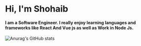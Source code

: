 # Hi, I'm Shohaib
#### I am a Software Engineer. I really enjoy learning languages and frameworks like React And Vue js as well as Work in Node Js.

![Anurag's GitHub stats](https://github-readme-stats.vercel.app/api?username=MD-Suhad&show_icons=true&theme=transparent)

